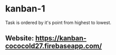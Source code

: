 # kanban-1

Task is ordered by it's point from highest to lowest.

## Website: https://kanban-cococold27.firebaseapp.com/